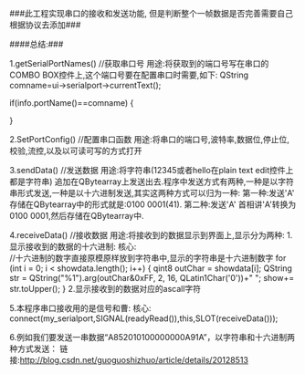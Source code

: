 ###此工程实现串口的接收和发送功能, 但是判断整个一帧数据是否完善需要自己根据协议去添加###  

####总结:###  

1.getSerialPortNames()           //获取串口号
  用途:将获取到的端口号写在串口的COMBO BOX控件上,这个端口号要在配置串口时需要,如下:
  QString comname=ui->serialport->currentText();

  if(info.portName()==comname)
  {

  }

2.SetPortConfig()               //配置串口函数
  用途:将串口的端口号,波特率,数据位,停止位,校验,流控,以及以可读可写的方式打开

3.sendData()                    //发送数据
  用途:将字符串(12345或者hello在plain text edit控件上都是字符串) 追加在QBytearray上发送出去.程序中发送方式有两种,一种是以字符串形式发送,一种是以十六进制发送,其实这两种方式可以归为一种:
  第一种:发送'A'   存储在QBytearray中的形式就是:0100 0001(41).
  第二种:发送'A'   首相讲'A'转换为0100 0001,然后存储在QBytearray中.

4.receiveData()                 //接收数据
  用途:将接收到的数据显示到界面上,显示分为两种:
  1.显示接收到的数据的十六进制:
    核心:     
        //十六进制的数字直接原模原样放到字符串中,显示的字符串是十六进制数字
        for (int i = 0; i < showdata.length(); i++)
        {
            qint8   outChar = showdata[i];
            QString str = QString("%1").arg(outChar&0xFF, 2, 16, QLatin1Char('0'))+" ";
            show+= str.toUpper();
        }
  2.显示接收到的数据对应的ascall字符

5.本程序串口接收用的是信号和曹:
  核心:
      connect(my_serialport,SIGNAL(readyRead()),this,SLOT(receiveData()));


6.例如我们要发送一串数据“A852010100000000A91A”，以字符串和十六进制两种方式发送：
  链接:http://blog.csdn.net/guoguoshizhuo/article/details/20128513

